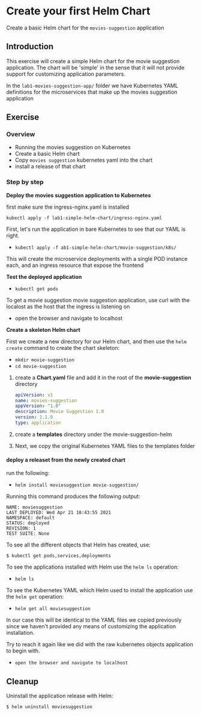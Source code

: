 # Create your first Helm Chart

Create a basic Helm chart for the `movies-suggestion`
application

## Introduction

This exercise will create a simple Helm chart for
the movie suggestion application. The chart will be
'simple' in the sense that it will not provide
support for customizing application parameters.

In the `lab1-movies-suggestion-app/` folder
we have Kubernetes YAML definitions for the 
microservices that make up the movies suggestion
application 

## Exercise

### Overview

- Running the movies suggestion on Kubernetes
- Create a basic Helm chart
- Copy `movies suggestion` kubernetes yaml into the chart
- install a release of that chart

### Step by step

**Deploy the movies suggestion application to Kubernetes**

first make sure the ingress-nginx.yaml is installed

`kubectl apply -f lab1-simple-helm-chart/ingress-nginx.yaml`

First, let's run the application in bare Kubernetes to see that our YAML is right.

- `kubectl apply -f ab1-simple-helm-chart/movie-suggestion/k8s/`

This will create the microservice deployments
with a single POD instance each, and an ingress resource that expose the frontend

**Test the deployed application**

- `kubectl get pods`

To get a movie suggestion movie suggestion
application, use curl with the localost as the host that the ingress is listening on

- open the browser and navigate to localhost

**Create a skeleton Helm chart**

First we create a new directory for our Helm chart, and then use the `helm create` command to create the chart skeleton:

- `mkdir movie-suggestion`
- `cd movie-suggestion`

1. create a **Chart.yaml** file and add it in the root of the **movie-suggestion** directory

   ```yaml
   apiVersion: v1
   name: movies-suggestion
   appVersion: "1.0"
   description: Movie Suggestion 1.0
   version: 1.1.0
   type: application
   ```

2. create a **templates** directory under the movie-suggestion-helm

3. Next, we copy the original Kubernetes YAML files to the templates folder

   

#### **deploy a releaset from the newly created chart**

run the following:

- `helm install moviesuggestion movie-suggestion/`

Running this command produces the following output:

```shell
NAME: moviesuggestion
LAST DEPLOYED: Wed Apr 21 10:43:55 2021
NAMESPACE: default
STATUS: deployed
REVISION: 1
TEST SUITE: None
```

To see all the different objects that Helm has
created, use:

```shell
$ kubectl get pods,services,deployments
```

To see the applications installed with Helm use
the `helm ls` operation:

- `helm ls`

To see the Kubernetes YAML which Helm used to
install the application use the `helm get`
operation:

- `helm get all moviesuggestion`

In our case this will be identical to the YAML
files we copied previously since we haven't
provided any means of customizing the application
installation.

Try to reach it again like we did with the raw kubernetes objects application to begin with.

- `open the browser and navigate to localhost`

## Cleanup

Uninstall the application release with Helm:

```shell
$ helm uninstall moviesuggestion
```
